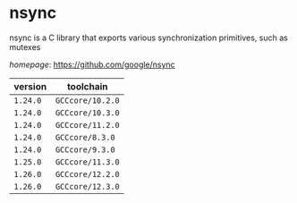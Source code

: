 # nsync

nsync is a C library that exports various synchronization primitives, such as mutexes

*homepage*: <https://github.com/google/nsync>

version | toolchain
--------|----------
``1.24.0`` | ``GCCcore/10.2.0``
``1.24.0`` | ``GCCcore/10.3.0``
``1.24.0`` | ``GCCcore/11.2.0``
``1.24.0`` | ``GCCcore/8.3.0``
``1.24.0`` | ``GCCcore/9.3.0``
``1.25.0`` | ``GCCcore/11.3.0``
``1.26.0`` | ``GCCcore/12.2.0``
``1.26.0`` | ``GCCcore/12.3.0``
